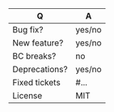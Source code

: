 | Q             | A
| ------------- | ---
| Bug fix?      | yes/no
| New feature?  | yes/no
| BC breaks?    | no
| Deprecations? | yes/no
| Fixed tickets | #...   <!-- #-prefixed issue number(s), if any -->
| License       | MIT
